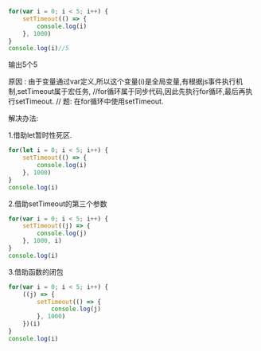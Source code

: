 ```js
for(var i = 0; i < 5; i++) {
    setTimeout(() => {
        console.log(i)
    }, 1000)
}
console.log(i)//5
```

输出5个5

原因 : 由于变量通过var定义,所以这个变量(i)是全局变量,有根据js事件执行机制,setTimeout属于宏任务, //for循环属于同步代码,因此先执行for循环,最后再执行setTimeout. // 题: 在for循环中使用setTimeout. 

解决办法:

 1.借助let暂时性死区. 

```js
for(let i = 0; i < 5; i++) {
    setTimeout(() => {
        console.log(i)
    }, 1000)
}
console.log(i)
```

2.借助setTimeout的第三个参数 

```js
for(var i = 0; i < 5; i++) {
    setTimeout((j) => {
        console.log(j)
    }, 1000, i)
}
console.log(i)
```

3.借助函数的闭包 

```js
for(var i = 0; i < 5; i++) {
    ((j) => {
        setTimeout(() => {
            console.log(j)
        }, 1000)
    })(i)
}
console.log(i)
```

